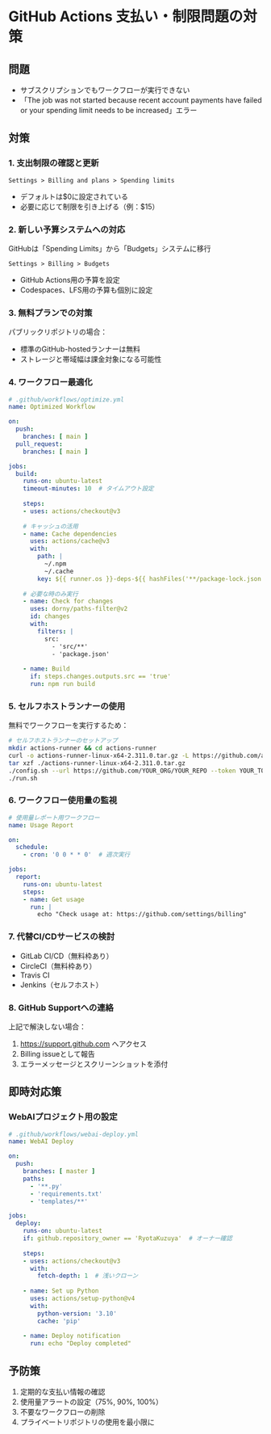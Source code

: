 # GitHub Actions 支払い・制限問題の対策

## 問題
- サブスクリプションでもワークフローが実行できない
- 「The job was not started because recent account payments have failed or your spending limit needs to be increased」エラー

## 対策

### 1. 支出制限の確認と更新
```
Settings > Billing and plans > Spending limits
```
- デフォルトは$0に設定されている
- 必要に応じて制限を引き上げる（例：$15）

### 2. 新しい予算システムへの対応
GitHubは「Spending Limits」から「Budgets」システムに移行
```
Settings > Billing > Budgets
```
- GitHub Actions用の予算を設定
- Codespaces、LFS用の予算も個別に設定

### 3. 無料プランでの対策
パブリックリポジトリの場合：
- 標準のGitHub-hostedランナーは無料
- ストレージと帯域幅は課金対象になる可能性

### 4. ワークフロー最適化
```yaml
# .github/workflows/optimize.yml
name: Optimized Workflow

on:
  push:
    branches: [ main ]
  pull_request:
    branches: [ main ]

jobs:
  build:
    runs-on: ubuntu-latest
    timeout-minutes: 10  # タイムアウト設定
    
    steps:
    - uses: actions/checkout@v3
    
    # キャッシュの活用
    - name: Cache dependencies
      uses: actions/cache@v3
      with:
        path: |
          ~/.npm
          ~/.cache
        key: ${{ runner.os }}-deps-${{ hashFiles('**/package-lock.json') }}
    
    # 必要な時のみ実行
    - name: Check for changes
      uses: dorny/paths-filter@v2
      id: changes
      with:
        filters: |
          src:
            - 'src/**'
            - 'package.json'
    
    - name: Build
      if: steps.changes.outputs.src == 'true'
      run: npm run build
```

### 5. セルフホストランナーの使用
無料でワークフローを実行するため：
```bash
# セルフホストランナーのセットアップ
mkdir actions-runner && cd actions-runner
curl -o actions-runner-linux-x64-2.311.0.tar.gz -L https://github.com/actions/runner/releases/download/v2.311.0/actions-runner-linux-x64-2.311.0.tar.gz
tar xzf ./actions-runner-linux-x64-2.311.0.tar.gz
./config.sh --url https://github.com/YOUR_ORG/YOUR_REPO --token YOUR_TOKEN
./run.sh
```

### 6. ワークフロー使用量の監視
```yaml
# 使用量レポート用ワークフロー
name: Usage Report

on:
  schedule:
    - cron: '0 0 * * 0'  # 週次実行

jobs:
  report:
    runs-on: ubuntu-latest
    steps:
    - name: Get usage
      run: |
        echo "Check usage at: https://github.com/settings/billing"
```

### 7. 代替CI/CDサービスの検討
- GitLab CI/CD（無料枠あり）
- CircleCI（無料枠あり）
- Travis CI
- Jenkins（セルフホスト）

### 8. GitHub Supportへの連絡
上記で解決しない場合：
1. https://support.github.com へアクセス
2. Billing issueとして報告
3. エラーメッセージとスクリーンショットを添付

## 即時対応策

### WebAIプロジェクト用の設定
```yaml
# .github/workflows/webai-deploy.yml
name: WebAI Deploy

on:
  push:
    branches: [ master ]
    paths:
      - '**.py'
      - 'requirements.txt'
      - 'templates/**'

jobs:
  deploy:
    runs-on: ubuntu-latest
    if: github.repository_owner == 'RyotaKuzuya'  # オーナー確認
    
    steps:
    - uses: actions/checkout@v3
      with:
        fetch-depth: 1  # 浅いクローン
    
    - name: Set up Python
      uses: actions/setup-python@v4
      with:
        python-version: '3.10'
        cache: 'pip'
    
    - name: Deploy notification
      run: echo "Deploy completed"
```

## 予防策
1. 定期的な支払い情報の確認
2. 使用量アラートの設定（75%, 90%, 100%）
3. 不要なワークフローの削除
4. プライベートリポジトリの使用を最小限に